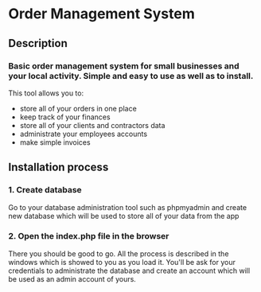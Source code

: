 # Order Management System
## Description
### Basic order management system for small businesses and your local activity. Simple and easy to use as well as to install.
This tool allows you to:
- store all of your orders in one place
- keep track of your finances
- store all of your clients and contractors data
- administrate your employees accounts
- make simple invoices
## Installation process
### 1. Create database
Go to your database administration tool such as phpmyadmin and create new database which will be used to store all of your data from the app
### 2. Open the index.php file in the browser
There you should be good to go. All the process is described in the windows which is showed to you as you load it. You'll be ask for your credentials to administrate the database and create an account which will be used as an admin account of yours.
